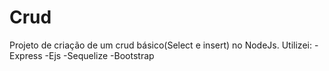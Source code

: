 # Crud
Projeto de criação de um crud básico(Select e insert) no NodeJs.
Utilizei:
-Express
-Ejs
-Sequelize
-Bootstrap
